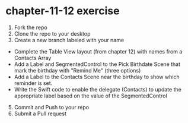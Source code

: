 # chapter-11-12 exercise
 1. Fork the repo
 2. Clone the repo to your desktop
 3. Create a new branch labeled with your name
  - Complete the Table View layout (from chapter 12)  with names from a Contacts Array
  - Add a Label and SegmentedControl to the Pick Birthdate Scene that mark the birthday with "Remind Me" (three options)
  - Add a Label to the Contacts Scene near the birthday to show which reminder is set.
  - Write the Swift code to enable the delegate (Contacts) to update the appropriate label based on the value of the SegmentedControl
 5. Commit and Push to your repo
 6. Submit a Pull request
